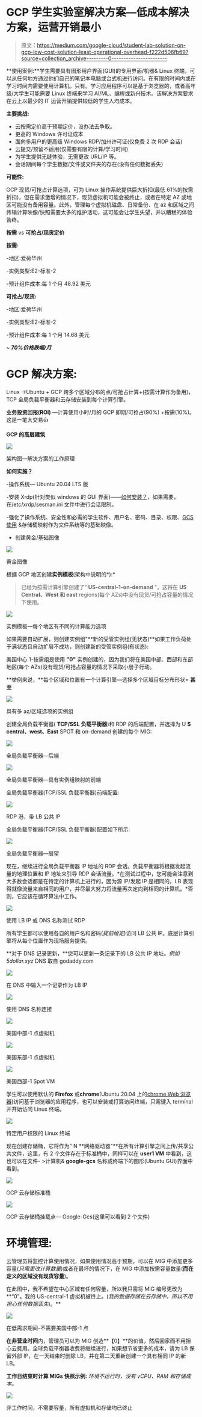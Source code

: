 # GCP 学生实验室解决方案—低成本解决方案，运营开销最小

> 原文：<https://medium.com/google-cloud/student-lab-solution-on-gcp-low-cost-solution-least-operational-overhead-f222d506fb69?source=collection_archive---------0----------------------->

**使用案例:**学生需要具有图形用户界面(GUI)的专用界面/机器& Linux 终端，可以从任何地方通过他们自己的笔记本电脑或台式机进行访问。在有限的时间内或在学习时间内需要使用计算机。只有。学习应用程序可以是基于浏览器的，或者高年级/大学生可能需要 Linux 终端来学习 AI/ML、编程或新兴技术。该解决方案要求在云上以最少的 IT 运营开销提供较低的学生人均成本。

**主要挑战:**

*   云按需定价高于预期定价，没办法去争取。
*   更高的 Windows 许可证成本
*   面向多用户的更高级 Windows RDP/加州许可证(仅免费 2 次 RDP 会话)
*   云提交/预留不适用(仅需要有限的计算/学习时间)
*   为学生提供无缝体验，无需更改 URL/IP 等。
*   会话期间每个学生数据/文件或文件夹的存在(没有任何数据丢失)

**可能性:**

GCP 现货/可抢占计算选项，可为 Linux 操作系统提供巨大折扣(最低 61%的按需折扣)，但在需求激增的情况下，现货虚拟机可能会被终止，或者在特定 AZ 或地区可能没有备用容量。此外，管理每个虚拟机磁盘、日常备份、在 az 和区域之间传输计算映像/快照需要太多的维护活动，这可能会让学生失望，并以糟糕的体验告终。

**按需** vs **可抢占/现货定价**

**按需:**

-地区:爱荷华州

-实例类型:E2-标准-2

-预计组件成本:每 1 个月 48.92 美元

**可抢占/现货:**

-地区:爱荷华州

-实例类型:E2-标准-2

-预计组件成本:每 1 个月 14.68 美元

***~ 70%价格跌幅/月***

# **GCP 解决方案:**

Linux ->Ubuntu + GCP 跨多个区域分布的点/可抢占计算+(按需计算作为备用)，TCP 全局负载平衡器和云存储安装到每个计算引擎。

**业务投资回报(ROI)** —计算使用小时/月的 GCP 即期/可抢占(90%) +按需(10%)。这是一笔大交易👍

**GCP 的高层建筑**

![](img/bd1d5a306bd579998944a48ba885ca83.png)

架构图—解决方案的工作原理

**如何实施？**

-操作系统— Ubuntu 20.04 LTS 版

-安装 Xrdp(针对类似 windows 的 GUI 界面)——[如何安装？](https://tecadmin.net/how-to-install-xrdp-on-ubuntu-20-04/)，如果需要，在/etc/xrdp/sesman.ini 文件中进行会话限制。

-强化了操作系统、安全性和必需的学生软件、用户名、密码、目录、权限、[GCS 使用](/@antrixsh/how-to-mount-cloud-storage-bucket-with-gcp-compute-engine-ba7c95ad5349) &存储桶映射作为文件系统等的基础映像。

*   创建黄金/基础图像

![](img/cc39168ac23c7c69c9388037b271aa5e.png)

黄金图像

根据 GCP 地区创建**实例模板**(架构中说明的*):*

> 已经为按需计算引擎创建了“ **US-central-1-on-demand** ”，这将在 **US Central、West 和 east** regions(每个 AZs)中没有现货/可抢占容量的情况下使用。

![](img/a47a716cb058096bd42881a1d129478c.png)

实例模板—每个地区有不同的计算能力选项

如果需要自动扩展，则创建实例组"**新的受管实例组(无状态)**如果工作负荷处于满状态且自动扩展不成功，则创建新的受管实例组(有状态):

美国中心 1-按需组是使用 **"0"** 实例创建的，因为我们将在美国中部、西部和东部地区(每个 AZs)没有现货/可抢占容量的情况下采取小册子行动。

**举例来说，**每个区域和位置有一个计算引擎—选择多个区域目标分布形状= **甚至**

![](img/60d3d1f8c8fbe18b2045fb6758923dee.png)

具有多 az/区域选项的实例组

创建全局负载平衡器( **TCP/SSL 负载平衡器**)和 RDP 的后端配置，并选择为 U **S central、west、East** SPOT 和 on-demand 创建的每个 MIG:

![](img/c94efb0e590205accf9bf47140350e8b.png)

全局负载平衡器—后端

![](img/d50a82eaa35472321c25a89c06c16bbe.png)

全局负载平衡器—具有实例组映射的前端

全局负载平衡器(TCP/SSL 负载平衡器)前端配置:

![](img/0181cdc3bb21eabb344dd7d3e7655b18.png)

RDP 港，带 LB 公共 IP

全局负载平衡器(TCP/SSL 负载平衡器)配置如下所示:

![](img/5019d0fc0b0e9958bede895f496c20e4.png)

全局负载平衡器—展望

现在，继续进行全局负载平衡器 IP 地址的 RDP 会话。负载平衡器将根据发起流量的地理位置和 IP 地址来引导 RDP 会话流量。*在测试过程中，您可能会注意到大多数会话都是在特定的计算机上进行的，因为源 IP/发起 IP 是相同的，LB 表现得就像流量来自相同的用户，并尽最大努力将流量再次定向到相同的计算机。*否则，它应该在循环算法中工作。

![](img/cbd38cb6c50ba54438bfa6700fd389f0.png)

使用 LB IP 或 DNS 名称测试 RDP

所有学生都可以使用各自的用户名和密码(*提前给定*)访问 LB 公共 IP。底层计算引擎将从每个位置作为现场服务提供。

**对于 DNS 记录更新，**您可以更新一条记录下的 LB 公共 IP 地址。*例如 5dollar.xyz* DNS 取自 godaddy.com

![](img/8653d8b68b78aa75bae3e45f6e0ef814.png)

在 DNS 中输入一个记录作为 LB IP

![](img/b81eae48ada34449828ffc6eac47d3d9.png)

使用 DNS 名称连接

![](img/56f5563237f9c8b61d205f7d2f596b9a.png)

美国中部-1 点虚拟机

![](img/67f77c56b252e1eb5311fbf58e93e0df.png)

美国东部-1 点虚拟机

![](img/78a609dc5d2929cae4318c54cecf7662.png)

美国西部-1 Spot VM

学生可以使用默认的 **Firefox** 或**chrome**(Ubuntu 20.04 上的[chrome Web 浏览器](https://linuxize.com/post/how-to-install-chromium-web-browser-on-ubuntu-20-04/))访问基于浏览器的应用程序，也可以安装或打算访问终端，只需键入 terminal 并开始访问 Linux 终端。

![](img/185507423e5a4574bb7d6680bfa393dd.png)

特定用户权限的 Linux 终端

现在创建存储桶，它将作为" N **网络驱动器"**在所有计算引擎之间上传/共享公共文件，这里，有 2 个文件存在于标准桶中，同样可以在 **user1 VM** 中看到，这也可以在文件- >计算机& **google-gcs** 名称或终端下的图形(Ubuntu GUI)界面中看到。

![](img/d65f58b36cb9987894d38ac8ad566046.png)

GCP 云存储标准桶

![](img/7bae881cd3556e22316e6c84a1b6d164.png)

GCP 云存储桶挂载点— Google-Gcs(这里可以看到 2 个文件)

# **环境管理:**

云管理员将监控计算使用情况，如果使用情况高于预期，可以在 MIG 中添加更多容量(*只需更改计算数量*)或者在最坏的情况下，在 MIG 中添加按需容量数量(**而在定义的区域没有现货容量**)。

在此图中，我不希望在中心区域有任何容量，所以我只需将 MIG 编号更改为**“0”。我的 US-central-1 虚拟机被终止。(*我的数据存储在云存储中，所以不用担心任何数据丢失*)。**

![](img/86a34dd4277498da7ad09b154e04bec6.png)

在低需求期间-不需要美国中部-1 点

**在非营业时间**内，管理员可以为 MIG 创造**【0】**的价值，然后回家而不用担心云费用。全球负载平衡器收费将继续进行，如果想节省更多的成本，请为 LB 保留外部 IP，在一天结束时删除 LB，并在第二天重新创建一个具有相同 IP 的新 LB。

**工作日结束时计算 MIGs 快照示例:** *环境不运行时，没有 vCPU、RAM 和存储成本。*

![](img/95b7e8b57a772bee017fbb3466b7c24d.png)

非工作时间，不需要容量，所有虚拟机和存储均已终止